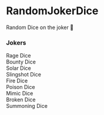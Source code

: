 # RandomJokerDice
Random Dice on the joker 🫢  

### Jokers
Rage Dice  
Bounty Dice  
Solar Dice  
Slingshot Dice  
Fire Dice  
Poison Dice  
Mimic Dice  
Broken Dice  
Summoning Dice  
